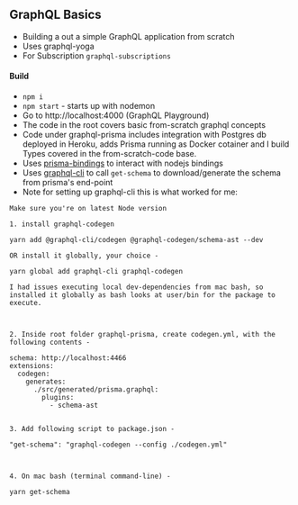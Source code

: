 ## GraphQL Basics 

- Building a out a simple GraphQL application from scratch
- Uses graphql-yoga
- For Subscription `graphql-subscriptions`

#### Build

- `npm i`
- `npm start` - starts up with nodemon
- Go to http://localhost:4000 (GraphQL Playground)
- The code in the root covers basic from-scratch graphql concepts
- Code under graphql-prisma includes integration with Postgres db deployed in Heroku, adds Prisma running as Docker cotainer
and I build Types covered in the from-scratch-code base.
- Uses [prisma-bindings](https://github.com/prisma-labs/prisma-binding) to interact with nodejs bindings
- Uses [graphql-cli](https://github.com/Urigo/graphql-cli#readme) to call `get-schema` to download/generate the schema from prisma's end-point
- Note for setting up graphql-cli this is what worked for me:

```
Make sure you're on latest Node version

1. install graphql-codegen

yarn add @graphql-cli/codegen @graphql-codegen/schema-ast --dev

OR install it globally, your choice -

yarn global add graphql-cli graphql-codegen

I had issues executing local dev-dependencies from mac bash, so installed it globally as bash looks at user/bin for the package to execute.



2. Inside root folder graphql-prisma, create codegen.yml, with the following contents -

schema: http://localhost:4466
extensions:
  codegen:
    generates:
      ./src/generated/prisma.graphql:
        plugins:
          - schema-ast


3. Add following script to package.json -

"get-schema": "graphql-codegen --config ./codegen.yml"



4. On mac bash (terminal command-line) -

yarn get-schema
```

